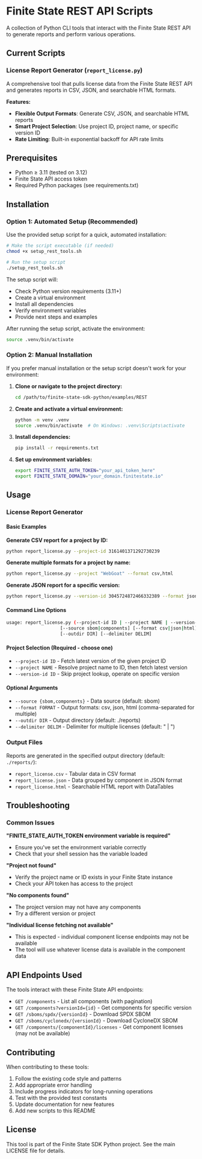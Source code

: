 # Finite State REST API Scripts

A collection of Python CLI tools that interact with the Finite State REST API to generate reports and perform various operations.

## Current Scripts

### License Report Generator (`report_license.py`)

A comprehensive tool that pulls license data from the Finite State REST API and generates reports in CSV, JSON, and searchable HTML formats.

**Features:**
- **Flexible Output Formats**: Generate CSV, JSON, and searchable HTML reports
- **Smart Project Selection**: Use project ID, project name, or specific version ID
- **Rate Limiting**: Built-in exponential backoff for API rate limits

## Prerequisites

- Python ≥ 3.11 (tested on 3.12)
- Finite State API access token
- Required Python packages (see requirements.txt)

## Installation

### Option 1: Automated Setup (Recommended)

Use the provided setup script for a quick, automated installation:

```bash
# Make the script executable (if needed)
chmod +x setup_rest_tools.sh

# Run the setup script
./setup_rest_tools.sh
```

The setup script will:
- Check Python version requirements (3.11+)
- Create a virtual environment
- Install all dependencies
- Verify environment variables
- Provide next steps and examples

After running the setup script, activate the environment:
```bash
source .venv/bin/activate
```

### Option 2: Manual Installation

If you prefer manual installation or the setup script doesn't work for your environment:

1. **Clone or navigate to the project directory:**
   ```bash
   cd /path/to/finite-state-sdk-python/examples/REST
   ```

2. **Create and activate a virtual environment:**
   ```bash
   python -m venv .venv
   source .venv/bin/activate  # On Windows: .venv\Scripts\activate
   ```

3. **Install dependencies:**
   ```bash
   pip install -r requirements.txt
   ```

4. **Set up environment variables:**
   ```bash
   export FINITE_STATE_AUTH_TOKEN="your_api_token_here"
   export FINITE_STATE_DOMAIN="your_domain.finitestate.io"
   ```

## Usage

### License Report Generator

#### Basic Examples

**Generate CSV report for a project by ID:**
```bash
python report_license.py --project-id 3161401371292730239
```

**Generate multiple formats for a project by name:**
```bash
python report_license.py --project "WebGoat" --format csv,html
```

**Generate JSON report for a specific version:**
```bash
python report_license.py --version-id 3045724872466332389 --format json
```

#### Command Line Options

```bash
usage: report_license.py (--project-id ID | --project NAME | --version-id ID)
                    [--source sbom|components] [--format csv|json|html]
                    [--outdir DIR] [--delimiter DELIM] 
```

#### Project Selection (Required - choose one)
- `--project-id ID` - Fetch latest version of the given project ID
- `--project NAME` - Resolve project name to ID, then fetch latest version
- `--version-id ID` - Skip project lookup, operate on specific version

#### Optional Arguments
- `--source {sbom,components}` - Data source (default: sbom)
- `--format FORMAT` - Output formats: csv, json, html (comma-separated for multiple)
- `--outdir DIR` - Output directory (default: ./reports)
- `--delimiter DELIM` - Delimiter for multiple licenses (default: " | ")

### Output Files

Reports are generated in the specified output directory (default: `./reports/`):

- `report_license.csv` - Tabular data in CSV format
- `report_license.json` - Data grouped by component in JSON format
- `report_license.html` - Searchable HTML report with DataTables

## Troubleshooting

### Common Issues

**"FINITE_STATE_AUTH_TOKEN environment variable is required"**
- Ensure you've set the environment variable correctly
- Check that your shell session has the variable loaded

**"Project not found"**
- Verify the project name or ID exists in your Finite State instance
- Check your API token has access to the project

**"No components found"**
- The project version may not have any components
- Try a different version or project

**"Individual license fetching not available"**
- This is expected - individual component license endpoints may not be available
- The tool will use whatever license data is available in the component data

## API Endpoints Used

The tools interact with these Finite State API endpoints:

- `GET /components` - List all components (with pagination)
- `GET /components?versionId={id}` - Get components for specific version
- `GET /sboms/spdx/{versionId}` - Download SPDX SBOM
- `GET /sboms/cyclonedx/{versionId}` - Download CycloneDX SBOM
- `GET /components/{componentId}/licenses` - Get component licenses (may not be available)

## Contributing

When contributing to these tools:

1. Follow the existing code style and patterns
2. Add appropriate error handling
3. Include progress indicators for long-running operations
4. Test with the provided test constants
5. Update documentation for new features
6. Add new scripts to this README

## License

This tool is part of the Finite State SDK Python project. See the main LICENSE file for details. 